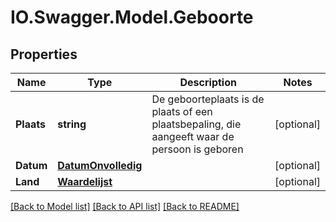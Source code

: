 # IO.Swagger.Model.Geboorte
## Properties

Name | Type | Description | Notes
------------ | ------------- | ------------- | -------------
**Plaats** | **string** | De geboorteplaats is de plaats of een plaatsbepaling, die aangeeft waar de persoon is geboren | [optional] 
**Datum** | [**DatumOnvolledig**](DatumOnvolledig.md) |  | [optional] 
**Land** | [**Waardelijst**](Waardelijst.md) |  | [optional] 

[[Back to Model list]](../README.md#documentation-for-models) [[Back to API list]](../README.md#documentation-for-api-endpoints) [[Back to README]](../README.md)

